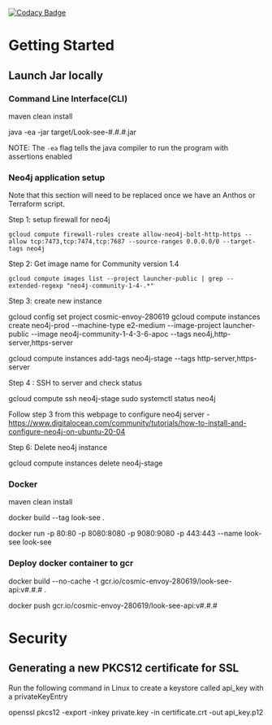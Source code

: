 [![Codacy Badge](https://app.codacy.com/project/badge/Grade/e2376d355755402aaa5bf7c533750851)](https://www.codacy.com?utm_source=github.com&amp;utm_medium=referral&amp;utm_content=deepthought42/WebTestVisualizer&amp;utm_campaign=Badge_Grade)

# Getting Started

## Launch Jar locally


### Command Line Interface(CLI)

maven clean install

java -ea -jar target/Look-see-#.#.#.jar

NOTE: The `-ea` flag tells the java compiler to run the program with assertions enabled

### Neo4j application setup

Note that this section will need to be replaced once we have an Anthos or Terraform script. 

Step 1: setup firewall for neo4j

	gcloud compute firewall-rules create allow-neo4j-bolt-http-https --allow tcp:7473,tcp:7474,tcp:7687 --source-ranges 0.0.0.0/0 --target-tags neo4j
	
Step 2: Get image name for Community version 1.4

 	gcloud compute images list --project launcher-public | grep --extended-regexp "neo4j-community-1-4-.*"
 	
Step 3: create new instance

gcloud config set project cosmic-envoy-280619
gcloud compute instances create neo4j-prod --machine-type e2-medium --image-project launcher-public --image neo4j-community-1-4-3-6-apoc --tags neo4j,http-server,https-server


gcloud compute instances add-tags neo4j-stage --tags http-server,https-server

Step 4 : SSH to server and check status

gcloud compute ssh neo4j-stage
sudo systemctl status neo4j

Follow step 3 from this webpage to configure neo4j server - https://www.digitalocean.com/community/tutorials/how-to-install-and-configure-neo4j-on-ubuntu-20-04

Step 6: Delete neo4j instance

gcloud compute instances delete neo4j-stage


### Docker

maven clean install

docker build --tag look-see .

docker run -p 80:80 -p 8080:8080 -p 9080:9080 -p 443:443 --name look-see look-see


### Deploy docker container to gcr

docker build --no-cache -t gcr.io/cosmic-envoy-280619/look-see-api:v#.#.# .

docker push gcr.io/cosmic-envoy-280619/look-see-api:v#.#.#



# Security

## Generating a new PKCS12 certificate for SSL

Run the following command in Linux to create a keystore called api_key with a privateKeyEntry

openssl pkcs12 -export -inkey private.key -in certificate.crt -out api_key.p12